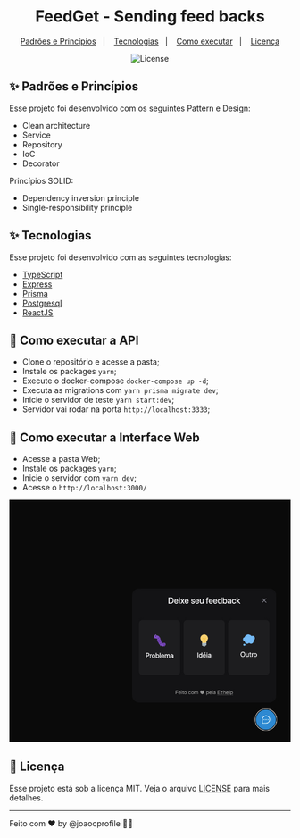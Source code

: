 <h1 align="center">FeedGet - Sending feed backs</h1>

<p align="center">
  <a href="#-padrões-e-princípios">Padrões e Princípios</a>&nbsp;&nbsp;&nbsp;|&nbsp;&nbsp;&nbsp;
  <a href="#-tecnologias">Tecnologias</a>&nbsp;&nbsp;&nbsp;|&nbsp;&nbsp;&nbsp;
  <a href="#-como-executar">Como executar</a>&nbsp;&nbsp;&nbsp;|&nbsp;&nbsp;&nbsp;
  <a href="#-licença">Licença</a>
</p>

<p align="center">
  <img alt="License" src="https://img.shields.io/static/v1?label=license&message=MIT&color=8257E5&labelColor=000000">
</p>

## ✨ Padrões e Princípios

Esse projeto foi desenvolvido com os seguintes Pattern e Design:

- Clean architecture
- Service
- Repository
- IoC
- Decorator

Princípios SOLID:

- Dependency inversion principle
- Single-responsibility principle

## ✨ Tecnologias

Esse projeto foi desenvolvido com as seguintes tecnologias:

- [TypeScript](https://www.typescriptlang.org/)
- [Express](https://expressjs.com/pt-br/)
- [Prisma](https://www.prisma.io/)
- [Postgresql](https://www.postgresql.org/docs/)
- [ReactJS](https://reactjs.org/)

## 🚀 Como executar a API

- Clone o repositório e acesse a pasta;
- Instale os packages `yarn`;
- Execute o docker-compose `docker-compose up -d`;
- Executa as migrations com `yarn prisma migrate dev`;
- Inicie o servidor de teste `yarn start:dev`;
- Servidor vai rodar na porta `http://localhost:3333`;

## 🚀 Como executar a Interface Web

- Acesse a pasta Web;
- Instale os packages `yarn`;
- Inicie o servidor com `yarn dev`;
- Acesse o `http://localhost:3000/`

![Screenshot](screenshot_web.jpg)

## 📄 Licença

Esse projeto está sob a licença MIT. Veja o arquivo [LICENSE](LICENSE) para mais detalhes.

---

Feito com ♥ by @joaocprofile 👋🏻 &nbsp;
